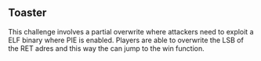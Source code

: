 ## Toaster
This challenge involves a partial overwrite where attackers need to exploit a ELF binary where PIE is enabled. 
Players are able to overwrite the LSB of the RET adres and this way the can jump to the win function.


